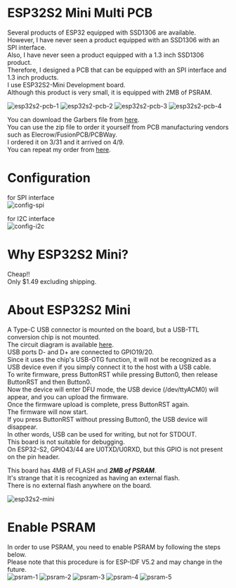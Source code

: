 # ESP32S2 Mini Multi PCB
Several products of ESP32 equipped with SSD1306 are available.   
However, I have never seen a product equipped with an SSD1306 with an SPI interface.   
Also, I have never seen a product equipped with a 1.3 inch SSD1306 product.   
Therefore, I designed a PCB that can be equipped with an SPI interface and 1.3 inch products.   
I use ESP32S2-Mini Development board.   
Although this product is very small, it is equipped with 2MB of PSRAM.   

![esp32s2-pcb-1](https://github.com/nopnop2002/esp-idf-ssd1306/assets/6020549/c7c7a839-b397-4d8b-b8b5-fc1f75a73ad3)
![esp32s2-pcb-2](https://github.com/nopnop2002/esp-idf-ssd1306/assets/6020549/546f0fe8-c565-4b58-8edf-6f9a644f0f5f)
![esp32s2-pcb-3](https://github.com/nopnop2002/esp-idf-ssd1306/assets/6020549/75cec085-c336-453c-b10e-0d3ba5e59ede)
![esp32s2-pcb-4](https://github.com/nopnop2002/esp-idf-ssd1306/assets/6020549/8ebc94ee-1ff9-4591-a0a5-3057ea397bf2)

You can download the Garbers file from [here](https://www.pcbway.com/project/shareproject/esp32s2_ssd1306_multi_pcb_2d6e5b26.html).   
You can use the zip file to order it yourself from PCB manufacturing vendors such as Elecrow/FusionPCB/PCBWay.   
I ordered it on 3/31 and it arrived on 4/9.   
You can repeat my order from [here](https://www.pcbway.com/project/shareproject/esp32s2_ssd1306_multi_pcb_2d6e5b26.html).

# Configuration   
for SPI interface   
![config-spi](https://github.com/nopnop2002/esp-idf-ssd1306/assets/6020549/3a3e85de-dfc9-4888-bf2f-3e211e0a7bac)

for I2C interface   
![config-i2c](https://github.com/nopnop2002/esp-idf-ssd1306/assets/6020549/ab8a9f3b-e4d7-41e7-a658-3173f847f711)

# Why ESP32S2 Mini?
Cheap!!   
Only $1.49 excluding shipping.   

# About ESP32S2 Mini
A Type-C USB connector is mounted on the board, but a USB-TTL conversion chip is not mounted.   
The circuit diagram is available [here](https://www.wemos.cc/en/latest/_static/files/sch_s2_mini_v1.0.0.pdf).   
USB ports D- and D+ are connected to GPIO19/20.   
Since it uses the chip's USB-OTG function, it will not be recognized as a USB device even if you simply connect it to the host with a USB cable.   
To write firmware, press ButtonRST while pressing Button0, then release ButtonRST and then Button0.   
Now the device will enter DFU mode, the USB device (/dev/ttyACM0) will appear, and you can upload the firmware.   
Once the firmware upload is complete, press ButtonRST again.   
The firmware will now start.   
If you press ButtonRST without pressing Button0, the USB device will disappear.   
In other words, USB can be used for writing, but not for STDOUT.   
This board is not suitable for debugging.   
On ESP32-S2, GPIO43/44 are U0TXD/U0RXD, but this GPIO is not present on the pin header.

This board has 4MB of FLASH and ___2MB of PSRAM___.   
It's strange that it is recognized as having an external flash.   
There is no external flash anywhere on the board.   

![esp32s2-mini](https://github.com/nopnop2002/esp-idf-net-logging/assets/6020549/f36327cf-7e7b-4f1f-aa20-1eb16a0650ea)

# Enable PSRAM   
In order to use PSRAM, you need to enable PSRAM by following the steps below.   
Please note that this procedure is for ESP-IDF V5.2 and may change in the future.   
![psram-1](https://github.com/nopnop2002/esp-idf-net-logging/assets/6020549/9feae820-609d-4955-94d0-2d7e4e5887ab)
![psram-2](https://github.com/nopnop2002/esp-idf-net-logging/assets/6020549/3b6c8c0a-380f-492e-b72a-74d408c73fb0)
![psram-3](https://github.com/nopnop2002/esp-idf-net-logging/assets/6020549/a72b8638-8de1-4c9e-b8e1-98562e2b515e)
![psram-4](https://github.com/nopnop2002/esp-idf-net-logging/assets/6020549/ae980ac1-470e-4b9d-bd2b-82ec4777f204)
![psram-5](https://github.com/nopnop2002/esp-idf-net-logging/assets/6020549/76a7a4f3-e231-4509-b997-c1d710ee7301)



